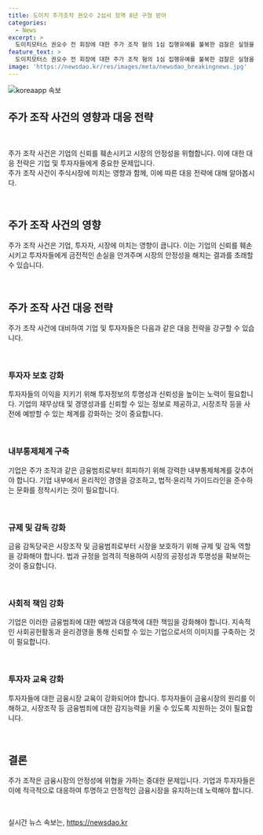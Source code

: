 ```yaml
---
title: 도이치 주가조작 권오수 2심서 징역 8년 구형 받아
categories:
  - News
excerpt: >
  도이치모터스 권오수 전 회장에 대한 주가 조작 혐의 1심 집행유예를 불복한 검찰은 실형을 요청했다. 권 전 회장은 주가조작 선수와 부티크 투자자문사 등과의 공모로 도이치모터스 주가를 높인 혐의로 기소돼 징역 2년, 집행유예 3년과 벌금을 선고받았다. 검찰은 권 전 회장과 다른 피고인들에게 더 높은 형량을 요청했으며, 방조 혐의의 전주에게도 징역 3년을 구형했다. 해당 사건은 여사 수사에 영향을 줄 것으로 보여 수사의 폭이 넓어질 것으로 예상된다.
feature_text: >
  도이치모터스 권오수 전 회장에 대한 주가 조작 혐의 1심 집행유예를 불복한 검찰은 실형을 요청했다. 권 전 회장은 주가조작 선수와 부티크 투자자문사 등과의 공모로 도이치모터스 주가를 높인 혐의로 기소돼 징역 2년, 집행유예 3년과 벌금을 선고받았다. 검찰은 권 전 회장과 다른 피고인들에게 더 높은 형량을 요청했으며, 방조 혐의의 전주에게도 징역 3년을 구형했다. 해당 사건은 여사 수사에 영향을 줄 것으로 보여 수사의 폭이 넓어질 것으로 예상된다.
image: 'https://newsdao.kr/res/images/meta/newsdao_breakingnews.jpg'
---
```


<p><img src="https://newsdao.kr/res/images/meta/newsdao_breakingnews.jpg" alt="koreaapp 속보" /></p>

<h2 data-ke-size="size26">주가 조작 사건의 영향과 대응 전략</h2>

<p data-ke-size="size16">&nbsp;</p>

<p>주가 조작 사건은 기업의 신뢰를 훼손시키고 시장의 안정성을 위협합니다. 이에 대한 대응 전략은 기업 및 투자자들에게 중요한 문제입니다. </br> 주가 조작 사건이 주식시장에 미치는 영향과 함께, 이에 따른 대응 전략에 대해 알아봅시다.</p>

<p data-ke-size="size16">&nbsp;</p>

<h2 data-ke-size="size24">주가 조작 사건의 영향</h2>

<p data-ke-size="size16">주가 조작 사건은 기업, 투자자, 시장에 미치는 영향이 큽니다. 이는 기업의 신뢰를 훼손시키고 투자자들에게 금전적인 손실을 안겨주며 시장의 안정성을 해치는 결과를 초래할 수 있습니다.</p>

<p data-ke-size="size16">&nbsp;</p>

<h2 data-ke-size="size24">주가 조작 사건 대응 전략</h2>

<p data-ke-size="size16">주가 조작 사건에 대비하여 기업 및 투자자들은 다음과 같은 대응 전략을 강구할 수 있습니다.</p>

<p data-ke-size="size16">&nbsp;</p>

<h3 data-ke-size="size22">투자자 보호 강화</h3>

<p data-ke-size="size16">투자자들의 이익을 지키기 위해 투자정보의 투명성과 신뢰성을 높이는 노력이 필요합니다. 기업의 재무상태 및 경영성과를 신뢰할 수 있는 정보로 제공하고, 시장조작 등을 사전에 예방할 수 있는 체계를 강화하는 것이 중요합니다.</p>

<p data-ke-size="size16">&nbsp;</p>

<h3 data-ke-size="size22">내부통제체계 구축</h3>

<p data-ke-size="size16">기업은 주가 조작과 같은 금융범죄로부터 회피하기 위해 강력한 내부통제체계를 갖추어야 합니다. 기업 내부에서 윤리적인 경영을 강조하고, 법적·윤리적 가이드라인을 준수하는 문화를 정착시키는 것이 필요합니다.</p>

<p data-ke-size="size16">&nbsp;</p>

<h3 data-ke-size="size22">규제 및 감독 강화</h3>

<p data-ke-size="size16">금융 감독당국은 시장조작 및 금융범죄로부터 시장을 보호하기 위해 규제 및 감독 역할을 강화해야 합니다. 법과 규정을 엄격히 적용하여 시장의 공정성과 투명성을 확보하는 것이 중요합니다.</p>

<p data-ke-size="size16">&nbsp;</p>

<h3 data-ke-size="size22">사회적 책임 강화</h3>

<p data-ke-size="size16">기업은 이러한 금융범죄에 대한 예방과 대응책에 대한 책임을 강화해야 합니다. 지속적인 사회공헌활동과 윤리경영을 통해 신뢰할 수 있는 기업으로서의 이미지를 구축하는 것이 필요합니다.</p>

<p data-ke-size="size16">&nbsp;</p>

<h3 data-ke-size="size22">투자자 교육 강화</h3>

<p data-ke-size="size16">투자자들에 대한 금융시장 교육이 강화되어야 합니다. 투자자들이 금융시장의 원리를 이해하고, 시장조작 등 금융범죄에 대한 감지능력을 키울 수 있도록 지원하는 것이 필요합니다.</p>

<p data-ke-size="size16">&nbsp;</p>

<h2 data-ke-size="size24">결론</h2>

<p data-ke-size="size16">주가 조작은 금융시장의 안정성에 위협을 가하는 중대한 문제입니다. 기업과 투자자들은 이에 적극적으로 대응하여 투명하고 안정적인 금융시장을 유지하는데 노력해야 합니다.</p>

<p data-ke-size="size16">&nbsp;</p>
실시간 뉴스 속보는, <a href="https://newsdao.kr" rel="dofollow">https://newsdao.kr</a>


